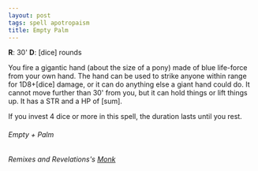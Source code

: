 ```yaml
---
layout: post
tags: spell apotropaism
title: Empty Palm
---
```


**R**: 30'    **D**: [dice] rounds

You fire a gigantic hand (about the size of a pony) made of blue life-force from your own hand.  The hand can be used to strike anyone within range for 1D8+[dice] damage, or it can do anything else a giant hand could do.  It cannot move further than 30' from you, but it can hold things or lift things up. It has a STR and a HP of [sum].

If you invest 4 dice or more in this spell, the duration lasts until you rest.

###### *Empty + Palm*

###### Remixes and Revelations's [Monk](http://www.remixesandrevelations.com/2019/01/osr-monk.html)
